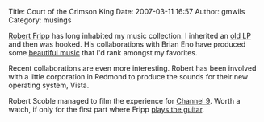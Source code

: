 Title: Court of the Crimson King
Date: 2007-03-11 16:57
Author: gmwils
Category: musings

[Robert Fripp][] has long inhabited my music collection. I inherited an
[old LP][] and then was hooked. His collaborations with Brian Eno have
produced some [beautiful music][] that I'd rank amongst my favorites.

Recent collaborations are even more interesting. Robert has been
involved with a little corporation in Redmond to produce the sounds for
their new operating system, Vista.

Robert Scoble managed to film the experience for [Channel 9][]. Worth a
watch, if only for the first part where Fripp [plays the guitar][Channel
9].

  [Robert Fripp]: http://en.wikipedia.org/wiki/Robert_Fripp
  [old LP]: http://en.wikipedia.org/wiki/In_the_Court_of_the_Crimson_King
  [beautiful music]: http://en.wikipedia.org/wiki/No_Pussyfooting
  [Channel 9]: http://channel9.msdn.com/showpost.aspx?postid=151853
